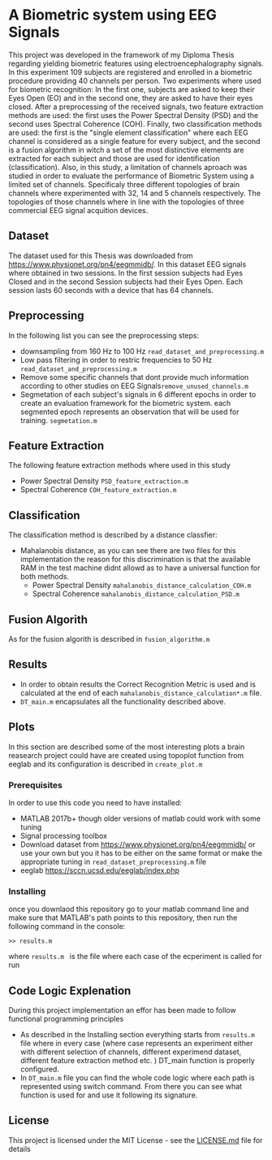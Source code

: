 # A Biometric system using EEG Signals

This project was developed in the framework of my Diploma Thesis regarding yielding biometric features using electroencephalography signals. In this experiment 109 subjects are registered and enrolled in a biometric procedure providing 40 channels per person. Two experiments where used for biometric recognition: In the first one, subjects are asked to keep their Eyes Open (EO) and in the second one, they are asked to have their eyes closed. After a preprocessing of the received signals, two feature extraction methods are used: the first uses the Power Spectral Density (PSD) and the second uses Spectral Coherence (COH). Finally, two classification methods are used: the first is the "single element classification" where each EEG channel is considered as a single feature for every subject, and the second is a fusion algorithm in witch a set of the most distinctive elements are extracted for each subject and those are used for identification (classification). Also, in this study, a limitation of channels aproach was studied in order to evaluate the performance of Biometric System using a limited set of channels. Specificaly three different topologies of brain channels where experimented with 32, 14 and 5 channels respectively. The topologies of those channels where in line with the topologies of three commercial EEG signal acquition devices.  
## Dataset
The dataset used for this Thesis was downloaded from  https://www.physionet.org/pn4/eegmmidb/. In this dataset EEG signals where obtained in two sessions. In the first session subjects had Eyes Closed and in the second Session subjects had their Eyes Open. Each session lasts 60 seconds with a device that has 64 channels. 
## Preprocessing
In the following list you can see the preprocessing steps: 
* downsampling from 160 Hz to 100 Hz `read_dataset_and_preprocessing.m`
* Low pass filtering in order to restric frequencies to 50 Hz `read_dataset_and_preprocessing.m`
* Remove some specific channels that dont provide much information according to other studies on EEG Signals`remove_unused_channels.m`
* Segmetation of each subject's signals in 6 different epochs in order to create an evaluation framework for the biometric system. each segmented epoch represents an observation that will be used for training.  `segmetation.m`
## Feature Extraction
The following feature extraction methods where used in this study
* Power Spectral Density `PSD_feature_extraction.m`
* Spectral Coherence `COH_feature_extraction.m`
## Classification
The classification method is described by a distance classfier:
* Mahalanobis distance, as you can see there are two files for this implementation the reason for this discrimination is that the available RAM in the test machine didnt allowd as to have a universal function for both methods. 
    - Power Spectral Density `mahalanobis_distance_calculation_COH.m`  
    - Spectral Coherence `mahalanobis_distance_calculation_PSD.m` 
## Fusion Algorith
As for the fusion algorith is described in `fusion_algorithm.m`
## Results
- In order to obtain results the Correct Recognition Metric is used and is calculated at the end of each `mahalanobis_distance_calculation*.m` file.
- `DT_main.m` encapsulates all the functionality described above. 

## Plots
In this section are described some of the most interesting plots a brain reasearch project could have are created using topoplot function from eeglab and its configuration is described in `create_plot.m`

### Prerequisites

In order to use this code you need to have installed:
* MATLAB 2017b+ though older versions of matlab could work with some tuning
* Signal processing toolbox
* Download dataset from https://www.physionet.org/pn4/eegmmidb/ or use your own but you it has to be either on the same format or make the appropriate tuning in `read_dataset_preprocessing.m` file
* eeglab https://sccn.ucsd.edu/eeglab/index.php

### Installing

once you downlaod this repository go to your matlab command line and make sure that MATLAB's path points to this repository, then run the following command in the console:

```
>> results.m
```
where `results.m ` is the file where each case of the ecperiment is called for run

## Code Logic Explenation
During this project implementation an effor has been made to follow functional programming principles
* As described in the Installing section everything starts from `results.m` file where in every case (where case represents an experiment either with different selection 
of channels, different experimend dataset, different feature extraction method etc. ) DT_main function is properly configured. 
* In `DT_main.m` file you can find the whole code logic where each path is represented using switch command. From there you can see what function is used for and use it following its signature. 

## License

This project is licensed under the MIT License - see the [LICENSE.md](LICENSE.md) file for details

